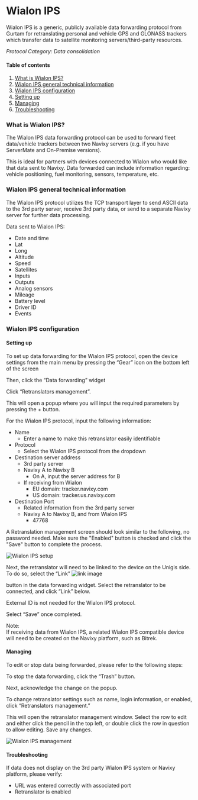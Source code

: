 # Wialon IPS

Wialon IPS is a generic, publicly available data forwarding protocol from Gurtam for retranslating personal and vehicle GPS and GLONASS trackers which transfer data to satellite monitoring servers/third-party resources.

_Protocol Category: Data consolidation_

#### Table of contents

1. [What is Wialon IPS?](wialon-ips.md#what-is-wialon-ips)
2. [Wialon IPS general technical information](wialon-ips.md#wialon-ips-general-technical-information)
3. [Wialon IPS configuration](wialon-ips.md#wialon-ips-configuration)
4. [Setting up](wialon-ips.md#setting-up)
5. [Managing](wialon-ips.md#managing)
6. [Troubleshooting](wialon-ips.md#troubleshooting)

### What is Wialon IPS?

The Wialon IPS data forwarding protocol can be used to forward fleet data/vehicle trackers between two Navixy servers (e.g. if you have ServerMate and On-Premise versions).

This is ideal for partners with devices connected to Wialon who would like that data sent to Navixy. Data forwarded can include information regarding: vehicle positioning, fuel monitoring, sensors, temperature, etc.

### Wialon IPS general technical information

The Wialon IPS protocol utilizes the TCP transport layer to send ASCII data to the 3rd party server, receive 3rd party data, or send to a separate Navixy server for further data processing.

Data sent to Wialon IPS:

* Date and time
* Lat
* Long
* Altitude
* Speed
* Satellites
* Inputs
* Outputs
* Analog sensors
* Mileage
* Battery level
* Driver ID
* Events

### Wialon IPS configuration

#### Setting up

To set up data forwarding for the Wialon IPS protocol, open the device settings from the main menu by pressing the “Gear” icon on the bottom left of the screen

Then, click the “Data forwarding” widget

Click “Retranslators management”.

This will open a popup where you will input the required parameters by pressing the + button.

For the Wialon IPS protocol, input the following information:

* Name
  * Enter a name to make this retranslator easily identifiable
* Protocol
  * Select the Wialon IPS protocol from the dropdown
* Destination server address
  * 3rd party server
  * Navixy A to Navixy B
    * On A, input the server address for B
  * If receiving from Wialon
    * EU domain: tracker.navixy.com
    * US domain: tracker.us.navixy.com
* Destination Port
  * Related information from the 3rd party server
  * Navixy A to Navixy B, and from Wialon IPS
    * 47768

A Retranslation management screen should look similar to the following, no password needed. Make sure the "Enabled" button is checked and click the "Save" button to complete the process.

![Wialon IPS setup](https://www.navixy.com/wp-content/uploads/2022/10/wialon-ips.png)

Next, the retranslator will need to be linked to the device on the Unigis side. To do so, select the “Link” ![link image](https://www.navixy.com/wp-content/uploads/2022/08/image-3.png)

button in the data forwarding widget. Select the retranslator to be connected, and click “Link” below.

External ID is not needed for the Wialon IPS protocol.

Select “Save” once completed.

Note:\
If receiving data from Wialon IPS, a related Wialon IPS compatible device will need to be created on the Navixy platform, such as Bitrek.

#### Managing

To edit or stop data being forwarded, please refer to the following steps:

To stop the data forwarding, click the “Trash” button.

Next, acknowledge the change on the popup.

To change retranslator settings such as name, login information, or enabled, click “Retranslators management.”

This will open the retranslator management window. Select the row to edit and either click the pencil in the top left, or double click the row in question to allow editing. Save any changes.

![Wialon IPS management](https://www.navixy.com/wp-content/uploads/2022/10/wialon-ips-management.png)

#### Troubleshooting

If data does not display on the 3rd party Wialon IPS system or Navixy platform, please verify:

* URL was entered correctly with associated port
* Retranslator is enabled
